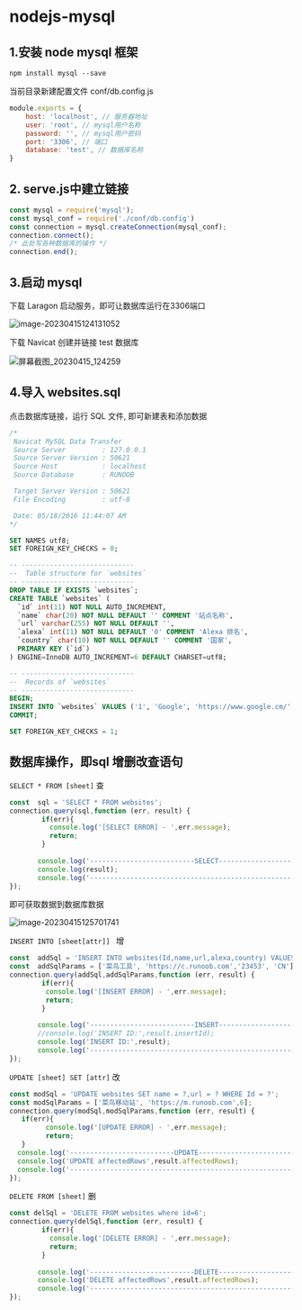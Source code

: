 # nodejs-mysql

## 1.安装 node mysql 框架

`npm install mysql --save`

当前目录新建配置文件 conf/db.config.js 
```javascript
module.exports = {
    host: 'localhost', // 服务器地址
    user: 'root', // mysql用户名称
    password: '', // mysql用户密码
    port: '3306', // 端口
    database: 'test', // 数据库名称
}
```

## 2. serve.js中建立链接 
``` js 
const mysql = require('mysql'); 
const mysql_conf = require('./conf/db.config')
const connection = mysql.createConnection(mysql_conf);
connection.connect();
/* 此处写各种数据库的操作 */
connection.end();
```

## 3.启动 mysql 

下载 Laragon 启动服务，即可让数据库运行在3306端口

![image-20230415124131052](https://gitee.com/mc150324/PicGo/raw/master/img/image-20230415124131052.png)

下载 Navicat 创建并链接 test 数据库

![屏幕截图_20230415_124259](https://gitee.com/mc150324/PicGo/raw/master/img/%E5%B1%8F%E5%B9%95%E6%88%AA%E5%9B%BE_20230415_124259.png)

## 4.导入 websites.sql 

点击数据库链接，运行 SQL 文件, 即可新建表和添加数据
```sql
/*
 Navicat MySQL Data Transfer
 Source Server         : 127.0.0.1
 Source Server Version : 50621
 Source Host           : localhost
 Source Database       : RUNOOB

 Target Server Version : 50621
 File Encoding         : utf-8

 Date: 05/18/2016 11:44:07 AM
*/

SET NAMES utf8;
SET FOREIGN_KEY_CHECKS = 0;

-- ----------------------------
--  Table structure for `websites`
-- ----------------------------
DROP TABLE IF EXISTS `websites`;
CREATE TABLE `websites` (
  `id` int(11) NOT NULL AUTO_INCREMENT,
  `name` char(20) NOT NULL DEFAULT '' COMMENT '站点名称',
  `url` varchar(255) NOT NULL DEFAULT '',
  `alexa` int(11) NOT NULL DEFAULT '0' COMMENT 'Alexa 排名',
  `country` char(10) NOT NULL DEFAULT '' COMMENT '国家',
  PRIMARY KEY (`id`)
) ENGINE=InnoDB AUTO_INCREMENT=6 DEFAULT CHARSET=utf8;

-- ----------------------------
--  Records of `websites`
-- ----------------------------
BEGIN;
INSERT INTO `websites` VALUES ('1', 'Google', 'https://www.google.cm/', '1', 'USA'), ('2', '淘宝', 'https://www.taobao.com/', '13', 'CN'), ('3', '菜鸟教程', 'http://www.runoob.com/', '4689', 'CN'), ('4', '微博', 'http://weibo.com/', '20', 'CN'), ('5', 'Facebook', 'https://www.facebook.com/', '3', 'USA');
COMMIT;

SET FOREIGN_KEY_CHECKS = 1;
```
## 数据库操作，即sql 增删改查语句
`SELECT * FROM [sheet]` 查
```js
const  sql = 'SELECT * FROM websites';
connection.query(sql,function (err, result) {
        if(err){
          console.log('[SELECT ERROR] - ',err.message);
          return;
        }
 
       console.log('--------------------------SELECT----------------------------');
       console.log(result);
       console.log('------------------------------------------------------------\n\n');  
});
```
即可获取数据到数据库数据

![image-20230415125701741](https://gitee.com/mc150324/PicGo/raw/master/img/image-20230415125701741.png)

`INSERT INTO [sheet[attr]] ` 增

```js
const  addSql = 'INSERT INTO websites(Id,name,url,alexa,country) VALUES(0,?,?,?,?)';
const  addSqlParams = ['菜鸟工具', 'https://c.runoob.com','23453', 'CN'];
connection.query(addSql,addSqlParams,function (err, result) {
        if(err){
         console.log('[INSERT ERROR] - ',err.message);
         return;
        }        
 
       console.log('--------------------------INSERT----------------------------');
       //console.log('INSERT ID:',result.insertId);        
       console.log('INSERT ID:',result);        
       console.log('-----------------------------------------------------------------\n\n');  
});
```
`UPDATE [sheet] SET [attr]` 改

```js
const modSql = 'UPDATE websites SET name = ?,url = ? WHERE Id = ?';
const modSqlParams = ['菜鸟移动站', 'https://m.runoob.com',6];
connection.query(modSql,modSqlParams,function (err, result) {
   if(err){
         console.log('[UPDATE ERROR] - ',err.message);
         return;
   }        
  console.log('--------------------------UPDATE----------------------------');
  console.log('UPDATE affectedRows',result.affectedRows);
  console.log('-----------------------------------------------------------------\n\n');
});
```
`DELETE FROM [sheet]` 删 
```js
const delSql = 'DELETE FROM websites where id=6';
connection.query(delSql,function (err, result) {
        if(err){
          console.log('[DELETE ERROR] - ',err.message);
          return;
        }        
 
       console.log('--------------------------DELETE----------------------------');
       console.log('DELETE affectedRows',result.affectedRows);
       console.log('-----------------------------------------------------------------\n\n');  
});
```




